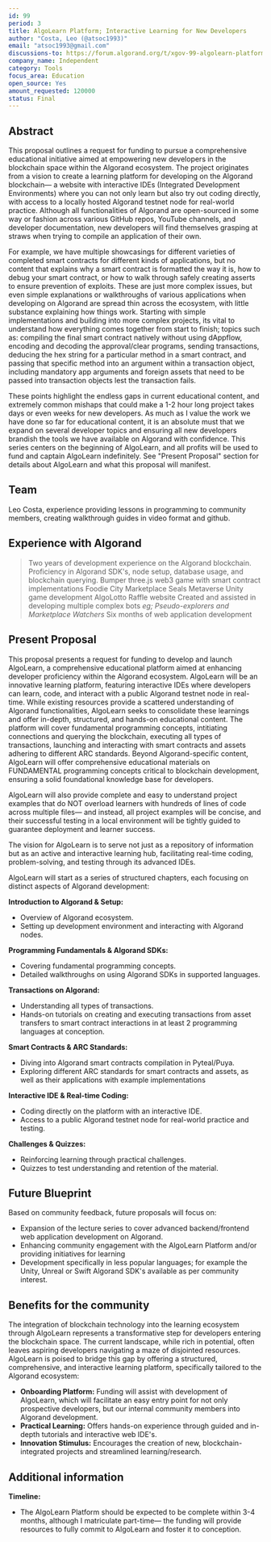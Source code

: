 ```yaml
---
id: 99
period: 3
title: AlgoLearn Platform; Interactive Learning for New Developers
author: "Costa, Leo (@atsoc1993)"
email: "atsoc1993@gmail.com"
discussions-to: https://forum.algorand.org/t/xgov-99-algolearn-platform-starting-with-an-algorand-based--bot-lecture-series-and-open-sourcing-python-puya/10791/4
company_name: Independent
category: Tools
focus_area: Education
open_source: Yes
amount_requested: 120000
status: Final
---
```


## Abstract
This proposal outlines a request for funding to pursue a comprehensive educational initiative aimed at empowering new developers in the blockchain space within the Algorand ecosystem. The project originates from a vision to create a learning platform for developing on the Algorand blockchain— a website with interactive IDEs (Integrated Development Environments) where you can not only learn but also try out coding directly, with access to a locally hosted Algorand testnet node for real-world practice. Although all functionalities of Algorand are open-sourced in some way or fashion across various GitHub repos, YouTube channels, and developer documentation, new developers will find themselves grasping at straws when trying to compile an application of their own. 

For example, we have multiple showcasings for different varieties of completed smart contracts for different kinds of applications, but no content that explains why a smart contract is formatted the way it is, how to debug your smart contract, or how to walk through safely creating asserts to ensure prevention of exploits. These are just more complex issues, but even simple explanations or walkthroughs of various applications when developing on Algorand are spread thin across the ecosystem, with little substance explaining how things work. Starting with simple implementations and building into more complex projects, its vital to understand how everything comes together from start to finish; topics such as: compiling the final smart contract natively without using dAppflow, encoding and decoding the approval/clear programs, sending transactions, deducing the hex string for a particular method in a smart contract, and passing that specific method into an argument within a transaction object, including mandatory app arguments and foreign assets that need to be passed into transaction objects lest the transaction fails. 

These points highlight the endless gaps in current educational content, and extremely common mishaps that could make a 1-2 hour long project takes days or even weeks for new developers. As much as I value the work we have done so far for educational content, it is an absolute must that we expand on several developer topics and ensuring all new developers brandish the tools we have available on Algorand with confidence. This series centers on the beginning of AlgoLearn, and all profits will be used to fund and captain AlgoLearn indefinitely. See "Present Proposal" section for details about AlgoLearn and what this proposal will manifest.

## Team
Leo Costa, experience providing lessons in programming to community members, creating walkthrough guides in video format and github.

## Experience with Algorand
> Two years of development experience on the Algorand blockchain.
> Proficiency in Algorand SDK's, node setup, database usage, and blockchain querying.
> Bumper three.js web3 game with smart contract implementations
> Foodie City Marketplace
> Seals Metaverse Unity game development
> AlgoLotto Raffle website
> Created and assisted in developing multiple complex  bots *eg; Pseudo-explorers and Marketplace Watchers*
> Six months of web application development


## Present Proposal
This proposal presents a request for funding to develop and launch AlgoLearn, a comprehensive educational platform aimed at enhancing developer proficiency within the Algorand ecosystem. AlgoLearn will be an innovative learning platform, featuring interactive IDEs where developers can learn, code, and interact with a public Algorand testnet node in real-time. While existing resources provide a scattered understanding of Algorand functionalities, AlgoLearn seeks to consolidate these learnings and offer in-depth, structured, and hands-on educational content. The platform will cover fundamental programming concepts, intitiating connections and querying the blockchain, executing all types of transactions, launching and interacting with smart contracts and assets adhering to different ARC standards. Beyond Algorand-specific content, AlgoLearn will offer comprehensive educational materials on FUNDAMENTAL programming concepts critical to blockchain development, ensuring a solid foundational knowledge base for developers. 

AlgoLearn will also provide complete and easy to understand project examples that do NOT overload learners with hundreds of lines of code across multiple files— and instead, all project examples will be concise, and their successful testing in a local environment will be tightly guided to guarantee deployment and learner success.

The vision for AlgoLearn is to serve not just as a repository of information but as an active and interactive learning hub, facilitating real-time coding, problem-solving, and testing through its advanced IDEs.

AlgoLearn will start as a series of structured chapters, each focusing on distinct aspects of Algorand development:

**Introduction to Algorand & Setup:**
- Overview of Algorand ecosystem.
- Setting up development environment and interacting with Algorand nodes.

**Programming Fundamentals & Algorand SDKs:**
- Covering fundamental programming concepts.
- Detailed walkthroughs on using Algorand SDKs in supported languages.

**Transactions on Algorand:**
- Understanding all types of transactions.
- Hands-on tutorials on creating and executing transactions from asset transfers to smart contract interactions in at least 2 programming languages at conception.

**Smart Contracts & ARC Standards:**
- Diving into Algorand smart contracts compilation in Pyteal/Puya.
- Exploring different ARC standards for smart contracts and assets, as well as their applications with example implementations

**Interactive IDE & Real-time Coding:**
- Coding directly on the platform with an interactive IDE.
- Access to a public Algorand testnet node for real-world practice and testing.

**Challenges & Quizzes:**
- Reinforcing learning through practical challenges.
- Quizzes to test understanding and retention of the material.

## Future Blueprint
Based on community feedback, future proposals will focus on:
- Expansion of the lecture series to cover advanced backend/frontend web application development on Algorand.
- Enhancing community engagement with the AlgoLearn Platform and/or providing initiatives for learning
- Development specifically in less popular languages; for example the Unity, Unreal or Swift Algorand SDK's available as per community interest.

## Benefits for the community
The integration of blockchain technology into the learning ecosystem through AlgoLearn represents a transformative step for developers entering the blockchain space. The current landscape, while rich in potential, often leaves aspiring developers navigating a maze of disjointed resources. AlgoLearn is poised to bridge this gap by offering a structured, comprehensive, and interactive learning platform, specifically tailored to the Algorand ecosystem:

- **Onboarding Platform:** Funding will assist with development of AlgoLearn, which will facilitate an easy entry point for not only prospective developers, but our internal community members into Algorand development.
- **Practical Learning:** Offers hands-on experience through guided and in-depth tutorials and interactive web IDE's.
- **Innovation Stimulus:** Encourages the creation of new, blockchain-integrated projects and streamlined learning/research.

## Additional information
**Timeline:**
- The AlgoLearn Platform should be expected to be complete within 3-4 months, although I matriculate part-time— the funding will provide resources to fully commit to AlgoLearn and foster it to conception. 

